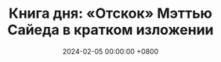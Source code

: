---
title: "Книга дня: «Отскок» Мэттью Сайеда в кратком изложении"
description: >-
  Хотите достичь вершин? Книга Мэттью Сайеда "Отскок" раскрывает, как упорство и практика побеждают миф о таланте. Узнайте секреты успеха и мотивации!
date: 2024-02-05 00:00:00 +0800
categories: [Мышление, Конспекты-книг]
tags:
  [
    отскок,
    мэттью-сайед,
    успех,
    мотивация,
    рост-менталитета,
    упорство,
    мастерство,
    психология-успеха,
    высокая-эффективность,
    обучение,
    стойкость,
    преодоление-трудностей,
    развитие-таланта,
    спорт,
    бизнес,
    достижение-целей,
    ментальная-сила,
    обучение-на-ошибках,
    адаптивность,
    непрерывное-улучшение,
    личностный-рост,
    психология,
    инновации,
    целеустремлённость,
    производительность,
    вдохновение
  ]
image: 
alt: Книга Отскок Мэттью Сайеда
fallback:
  - 
  - 
---